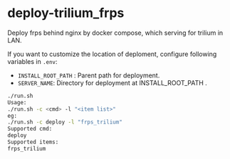 # deploy-trilium_frps
Deploy frps behind nginx by docker compose, which serving for trilium in LAN.

If you want to customize the location of deploment, configure following variables in `.env`:

* `INSTALL_ROOT_PATH` :  Parent path for deployment.
* `SERVER_NAME`: Directory for deployment at INSTALL_ROOT_PATH .

```bash
./run.sh 
Usage:
./run.sh -c <cmd> -l "<item list>"
eg:
./run.sh -c deploy -l "frps_trilium"
Supported cmd:
deploy
Supported items:
frps_trilium
```

